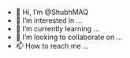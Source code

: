 - 👋 Hi, I’m @ShubhMAQ
- 👀 I’m interested in ...
- 🌱 I’m currently learning ...
- 💞️ I’m looking to collaborate on ...
- 📫 How to reach me ...

<!---
ShubhMAQ/ShubhMAQ is a ✨ special ✨ repository because its `README.md` (this file) appears on your GitHub profile.
You can click the Preview link to take a look at your changes.
--->
